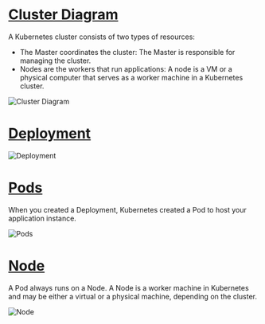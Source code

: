 # [Cluster Diagram](https://kubernetes.io/docs/tutorials/kubernetes-basics/create-cluster/cluster-intro/#cluster-diagram)

A Kubernetes cluster consists of two types of resources:

- The Master coordinates the cluster: The Master is responsible for managing the cluster. 
- Nodes are the workers that run applications: A node is a VM or a physical computer that serves as a worker machine in a Kubernetes cluster.

![Cluster Diagram](https://d33wubrfki0l68.cloudfront.net/99d9808dcbf2880a996ed50d308a186b5900cec9/40b94/docs/tutorials/kubernetes-basics/public/images/module_01_cluster.svg)

# [Deployment](https://kubernetes.io/docs/tutorials/kubernetes-basics/create-cluster/cluster-intro/#cluster-diagram)

![Deployment](https://d33wubrfki0l68.cloudfront.net/152c845f25df8e69dd24dd7b0836a289747e258a/4a1d2/docs/tutorials/kubernetes-basics/public/images/module_02_first_app.svg)

# [Pods](https://github.com/hiiamyes/cheat-sheet/blob/master/k8s/kubernetes.md)

When you created a Deployment, Kubernetes created a Pod to host your application instance.


![Pods](https://d33wubrfki0l68.cloudfront.net/fe03f68d8ede9815184852ca2a4fd30325e5d15a/98064/docs/tutorials/kubernetes-basics/public/images/module_03_pods.svg)

# [Node](https://kubernetes.io/docs/tutorials/kubernetes-basics/explore/explore-intro/#node-overview)

A Pod always runs on a Node. A Node is a worker machine in Kubernetes and may be either a virtual or a physical machine, depending on the cluster.

![Node](https://d33wubrfki0l68.cloudfront.net/5cb72d407cbe2755e581b6de757e0d81760d5b86/a9df9/docs/tutorials/kubernetes-basics/public/images/module_03_nodes.svg)
